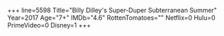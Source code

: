 +++
line=5598
Title="Billy Dilley's Super-Duper Subterranean Summer"
Year=2017
Age="7+"
IMDb="4.6"
RottenTomatoes=""
Netflix=0
Hulu=0
PrimeVideo=0
Disney=1
+++

